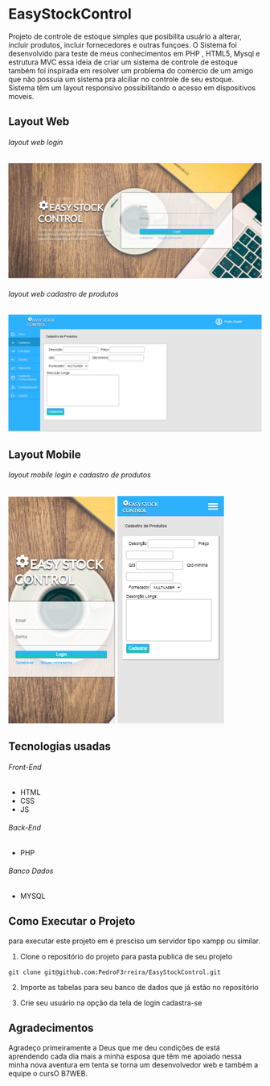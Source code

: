 # EasyStockControl
Projeto de controle de estoque simples que posibilita usuário a alterar, incluir produtos, incluir fornecedores e outras funçoes.
O Sistema foi desenvolvido para teste de meus conhecimentos em PHP , HTML5, Mysql e estrutura MVC essa ideia de criar um sistema de controle de estoque também foi inspirada em resolver um problema do comércio de um amigo que não possuia um sistema pra alciliar no controle de seu estoque.
Sistema têm um layout responsivo possibilitando o acesso em dispositivos moveis.

## Layout Web
###### layout web login
![web 1](https://github.com/PedroF3rreira/assets/blob/master/login_easystock.PNG)
###### layout web cadastro de produtos
![web 2](https://github.com/PedroF3rreira/assets/blob/master/cadastro_easystock.PNG)

## Layout Mobile
###### layout mobile login e cadastro de produtos
![mobile 1](https://github.com/PedroF3rreira/assets/blob/master/login_easystock_mobile.PNG)
![web 1](https://github.com/PedroF3rreira/assets/blob/master/cadastro_easystock_mobile.PNG)

## Tecnologias usadas
###### Front-End
- HTML
- CSS
- JS
###### Back-End
- PHP
###### Banco Dados
- MYSQL

## Como Executar o Projeto
para executar este projeto em é presciso um servidor tipo xampp ou similar.
1. Clone o repositório do projeto para pasta publica de seu projeto
```
git clone git@github.com:PedroF3rreira/EasyStockControl.git
```
2. Importe as tabelas para seu banco de dados que já estão no repositório

3. Crie seu usuário na opção da tela de login cadastra-se

## Agradecimentos
Agradeço primeiramente a Deus que me deu condições de está aprendendo cada dia mais a minha esposa que têm me apoiado nessa minha nova aventura em tenta se torna um desenvolvedor web
e também a equipe o cursO B7WEB.
